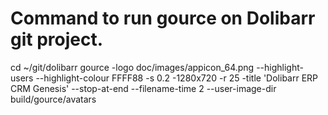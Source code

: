# Command to run gource on Dolibarr git project.

cd ~/git/dolibarr
gource -logo doc/images/appicon_64.png --highlight-users --highlight-colour FFFF88 -s 0.2 -1280x720 -r 25 -title 'Dolibarr ERP CRM Genesis' --stop-at-end --filename-time 2 --user-image-dir build/gource/avatars